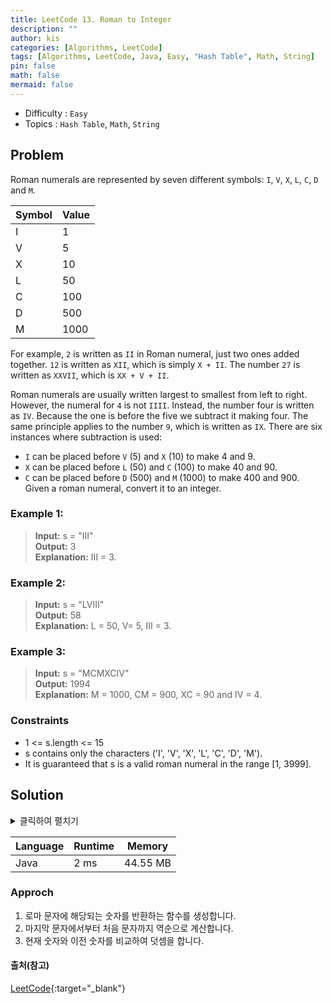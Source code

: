 ```yaml
---
title: LeetCode 13. Roman to Integer
description: ""
author: kis
categories: [Algorithms, LeetCode]
tags: [Algorithms, LeetCode, Java, Easy, "Hash Table", Math, String]
pin: false
math: false
mermaid: false
---
```


- Difficulty : `Easy`
- Topics : `Hash Table`, `Math`, `String`

## Problem
Roman numerals are represented by seven different symbols: `I`, `V`, `X`, `L`, `C`, `D` and `M`.

|Symbol|Value|
|--|--|
|I | 1|
|V | 5|
|X | 10|
|L | 50|
|C | 100|
|D | 500|
|M | 1000|

For example, `2` is written as `II` in Roman numeral, just two ones added together. `12` is written as `XII`, which is simply `X + II`. The number `27` is written as `XXVII`, which is `XX + V + II`.

Roman numerals are usually written largest to smallest from left to right. However, the numeral for `4` is not `IIII`. Instead, the number four is written as `IV`. Because the one is before the five we subtract it making four. The same principle applies to the number `9`, which is written as `IX`. There are six instances where subtraction is used:

- `I` can be placed before `V` (5) and `X` (10) to make 4 and 9. 
- `X` can be placed before `L` (50) and `C` (100) to make 40 and 90. 
- `C` can be placed before `D` (500) and `M` (1000) to make 400 and 900.
Given a roman numeral, convert it to an integer.
 

### Example 1:

> **Input:** s = "III"     
> **Output:** 3     
> **Explanation:** III = 3.    

### Example 2:

> **Input:** s = "LVIII"           
> **Output:** 58    
> **Explanation:** L = 50, V= 5, III = 3.   

### Example 3:

> **Input:** s = "MCMXCIV"            
> **Output:** 1994    
> **Explanation:** M = 1000, CM = 900, XC = 90 and IV = 4.  


### Constraints

- 1 <= s.length <= 15
- s contains only the characters ('I', 'V', 'X', 'L', 'C', 'D', 'M').
- It is guaranteed that s is a valid roman numeral in the range [1, 3999].


## Solution 

<details>
<summary>클릭하여 펼치기</summary>
<div markdown="1">

```java
class Solution {

    private int getValue(char ch){
        switch(ch){
            case 'I':
                return 1;
            case 'V':
                return 5;
            case 'X':
                return 10;
            case 'L':
                return 50;
            case 'C':
                return 100;
            case 'D':
                return 500;
            case 'M':
                return 1000;
            default:
                return -1;
        }
    }
    public int romanToInt(String s) {        
        int sum = 0;
        int prevVal = 0, curVal = 0;
        for(int i = s.length() - 1; i >= 0 ; i--){
            curVal = getValue(s.charAt(i));
            if(curVal < prevVal ){
                sum -= curVal;
            } else {
                sum += curVal;
            }
            prevVal = curVal;
        }
        return sum;        
    }
}
```
</div>
</details>

| Language | Runtime | Memory |
| --- | --- | --- |
| Java | 2 ms | 44.55 MB |

### Approch 

1. 로마 문자에 해당되는 숫자를 반환하는 함수를 생성합니다.
2. 마지막 문자에서부터 처음 문자까지 역순으로 계산합니다.
3. 현재 숫자와 이전 숫자를 비교하여 덧셈을 합니다.



#### 출처(참고)

[LeetCode](https://leetcode.com/problems/roman-to-integer/){:target="\_blank"}

